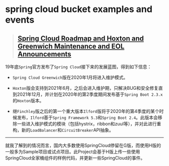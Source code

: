 # spring cloud bucket examples and events

> ## [Spring Cloud Roadmap and Hoxton and Greenwich Maintenance and EOL Announcements](https://spring.io/blog/2019/12/23/spring-cloud-roadmap-and-hoxton-and-greenwich-maintenance-and-eol-announcements)

[Spring Cloud Roadmap]: https://spring.io/blog/2019/12/23/spring-cloud-roadmap-and-hoxton-and-greenwich-maintenance-and-eol-announcements

19年底`Spring`官方发布了`Spring Cloud`接下来的发展蓝图，得到如下信息：

* `Spring Cloud Greenwich`版在2020年1月将进入维护模式。

* `Hoxton`版会支持到2021年6月，之后会进入维护期，只解决BUG和安全修复直到2021年12月，并计划在2020年的第2季度期间发布基于`Spring Boot 2.3.x`的`Hoxton`版本。
* 继`Finchley`版之后的第一个重大版本`Ilford`版将于2020年的第4季度的某个时候发布，`Ilford`基于`Spring Framework 5.3`和`Spring Boot 2.4`。此版本会移除一些进入维护模式的模块（包括hystrix，ribbon和zuul等），并对此进行重构，新的`LoadBalancer`和`CircuitBreaker`API抽象。

------

就我了解到的情况而言，国内大多数使用SpringCloud停留在G版，而使用H版的一般多为Sample项目或试点项目。此Project会基于H版上传一些使用SpringCloud全家桶组件的样例代码，并更新一些SpringCloud的事件。